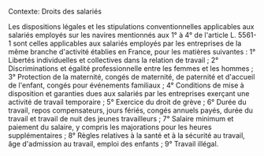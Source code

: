 Contexte: Droits des salariés

Les dispositions légales et les stipulations conventionnelles applicables aux salariés employés sur les navires mentionnés aux 1° à 4° de l'article L. 5561-1 sont celles applicables aux salariés employés par les entreprises de la même branche d'activité établies en France, pour les matières suivantes : 1° Libertés individuelles et collectives dans la relation de travail ; 2° Discriminations et égalité professionnelle entre les femmes et les hommes ; 3° Protection de la maternité, congés de maternité, de paternité et d'accueil de l'enfant, congés pour événements familiaux ; 4° Conditions de mise à disposition et garanties dues aux salariés par les entreprises exerçant une activité de travail temporaire ; 5° Exercice du droit de grève ; 6° Durée du travail, repos compensateurs, jours fériés, congés annuels payés, durée du travail et travail de nuit des jeunes travailleurs ; 7° Salaire minimum et paiement du salaire, y compris les majorations pour les heures supplémentaires ; 8° Règles relatives à la santé et à la sécurité au travail, âge d'admission au travail, emploi des enfants ; 9° Travail illégal.